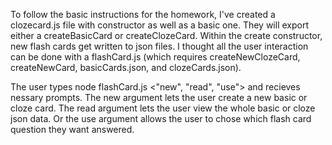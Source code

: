 To follow the basic instructions for the homework, I've created a clozecard.js file with constructor as well as a basic one.  They will export either a createBasicCard or createClozeCard.  Within the create constructor, new flash cards get written to json files.  I thought all the user interaction can be done with a flashCard.js (which requires createNewClozeCard, createNewCard, basicCards.json, and clozeCards.json).

The user types node flashCard.js <"new", "read", "use"> and recieves nessary prompts.  The new argument lets the user create a new basic or cloze card.  The read argument lets the user view the whole basic or cloze json data.  Or the use argument allows the user to chose which flash card question they want answered.